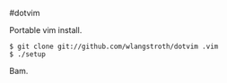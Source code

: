 #dotvim

Portable vim install.

    $ git clone git://github.com/wlangstroth/dotvim .vim
    $ ./setup

Bam.
